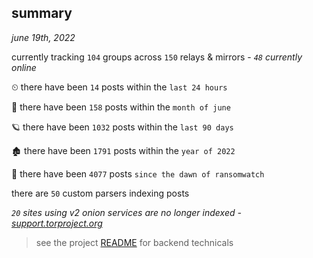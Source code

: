 
## summary
_june 19th, 2022_

currently tracking `104` groups across `150` relays & mirrors - _`48` currently online_

⏲ there have been `14` posts within the `last 24 hours`

🦈 there have been `158` posts within the `month of june`

🪐 there have been `1032` posts within the `last 90 days`

🏚 there have been `1791` posts within the `year of 2022`

🦕 there have been `4077` posts `since the dawn of ransomwatch`

there are `50` custom parsers indexing posts

_`20` sites using v2 onion services are no longer indexed - [support.torproject.org](https://support.torproject.org/onionservices/v2-deprecation/)_

> see the project [README](https://github.com/joshhighet/ransomwatch#ransomwatch--) for backend technicals
